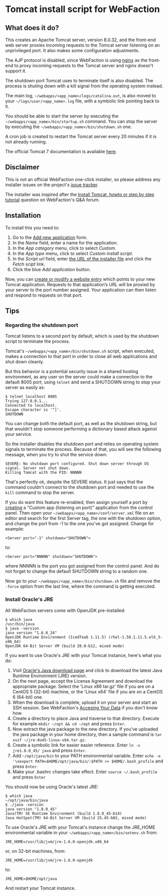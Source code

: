 # Tomcat install script for WebFaction #

## What does it do? ##

This creates an Apache Tomcat server, version 8.0.32, and the front-end web server proxies incoming requests to the Tomcat server listening on an unprivileged port. It also makes some configuration adjustments.

The AJP protocol is disabled, since WebFaction is using [nginx][1] as the front-end to proxy incoming requests to the Tomcat server and nginx doesn't support it.

The shutdown port Tomcat uses to terminate itself is also disabled. The process is shuting down with a kill signal from the operating system instead.

The main log, `~/webapps/<app_name>/logs/catalina.out`, is also moved to your `~/logs/user/<app_name>.log` file, with a symbolic link pointing back to it.

You should be able to start the server by executing the `~/webapps/<app_name>/bin/startup.sh` command. You can stop the server by executing the `~/webapps/<app_name>/bin/shutdown.sh` one.

A cron job is created to restart the Tomcat server every 20 minutes if it is not already running.

The official Tomcat 7 documentation is available [here][2].

## Disclaimer ##

This is not an official WebFaction one-click installer, so please address any installer issues on the project's [issue tracker][3].

The installer was inspired after the [Install Tomcat, howto or step by step tutorial][4] question on WebFaction's Q&A forum.

## Installation ##

To install this you need to:

1. Go to the [Add new application][5] form.
2. In the *Name* field, enter a name for the application.
3. In the *App category* menu, click to select *Custom*.
4. In the *App type* menu, click to select *Custom install script*.
5. In the *Script url* field, enter [the URL of the installer file][6] and click the *Fetch scipt* link.
6. Click the blue *Add application* button.

Now, you can [create or modify a website entry][7] which points to your new Tomcat application. Requests to that application’s URL will be proxied by your server to the port number assigned. Your application can then listen and respond to requests on that port.

## Tips ##

### Regarding the shutdown port ###

Tomcat listens to a second port by default, which is used by the shutdown script to terminate the process.

Tomcat's `~/webapps/<app_name>/bin/shutdown.sh` script, when executed, makes a connection to that port in order to close all web applications and shut down cleanly.

But this behavior is a potential security issue in a shared hosting environment, as any user on the server could make a connection to the default 8005 port, using `telnet` and send a SHUTDOWN string to stop your server as easily as:

    $ telnet localhost 8005
    Trying 127.0.0.1...
    Connected to localhost.
    Escape character is '^]'.
    SHUTDOWN

You can change both the default port, as well as the shutdown string, but that wouldn't stop someone performing a dictionary based attack against your service.

So the installer disables the shutdown port and relies on operating system signals to terminate the process. Because of that, you will see the following message, when you try to shut the service down:

    SEVERE: No shutdown port configured. Shut down server through OS signal. Server not shut down.
    Killing Tomcat with the PID: NNNNN

That's perfectly ok, despite the SEVERE status. It just says that the command couldn't connect to the shutdown port and needed to use the `kill` command to stop the server.

If you do want this feature re-enabled, then assign yourself a port by [creating][8] a "Custom app (listening on port)" application from the control panel. Then open your `~/webapps/<app_name>/conf/server.xml` file on an editor and search for the first Server tag, the one with the shutdown option, and change the port from -1 to the one you've got assigned. Change for example:

    <Server port="-1" shutdown="SHUTDOWN">

to:

    <Server port="NNNNN" shutdown="SHUTDOWN">

where NNNNN is the port you got assigned from the control panel. And do not forget to change the default SHUTDOWN string to a random one.

Now go to your `~/webapps/<app_name>/bin/shutdown.sh` file and remove the `-force` option from the last line, where the command is getting executed.


### Install Oracle's JRE ###

All WebFaction servers come with OpenJDK pre-installed:

    $ which java
    /usr/bin/java
    $ java -version
    java version "1.6.0_24"
    OpenJDK Runtime Environment (IcedTea6 1.11.5) (rhel-1.50.1.11.5.el6_3-x86_64)
    OpenJDK 64-Bit Server VM (build 20.0-b12, mixed mode)

If you want to use Oracle's JRE with your Tomcat instance, here's what you do:

1. Visit [Oracle's Java download page][9] and click to download the latest Java Runtime Environment (JRE) version.
2. On the next page, accept the License Agreement and download the appropriate package. Select the 'Linux x86 tar.gz' file if you are on a CentOS 5 (32-bit) machine, or the 'Linux x64' file if you are on a CentOS 6 (64-bit) one.  
3. When the download is complete, upload it on your server and start an SSH session. See WebFaction's [Accesing Your Data][10] if you don't know how.
4. Create a directory to place Java and traverse to that directory. Execute for example `mkdir ~/opt && cd ~/opt` and press `Enter`.
5. Now extract the java package to the new directory. If you've uploaded the java package in your home directory, then a sample command is `tar xvzf ~/jre-8u45-linux-x64.tar.gz`.
6. Create a symbolic link for easier easier reference. Enter `ln -s jre1.8.0_45/ java` and press `Enter`.
8. Add `~/opt/java/bin` to your PATH environmental variable. Enter `echo -e '\nexport PATH=$HOME/opt/java/bin/:$PATH >> $HOME/.bash_profile` and press `Enter`.
9. Make your .bashrc changes take effect. Enter `source ~/.bash_profile` and press `Enter`

You should now be using Oracle's latest JRE:

    $ which java
    ~/opt/java/bin/java
    $ ./java -version
    java version "1.8.0_45"
    Java(TM) SE Runtime Environment (build 1.8.0_45-b14)
    Java HotSpot(TM) 64-Bit Server VM (build 25.45-b02, mixed mode)

To use Oracle's JRE with your Tomcat's instance change the JRE_HOME environmental variable in your `~/webapps/<app_name>/bin/setenv.sh` from:

    JRE_HOME=/usr/lib/jvm/jre-1.6.0-openjdk.x86_64

or, on 32-bit machines, from:

    JRE_HOME=/usr/lib/jvm/jre-1.6.0-openjdk

to:

    JRE_HOME=$HOME/opt/java

And restart your Tomcat instance.

[1]: <http://wiki.nginx.org/Main> "nginx's website"
[2]: <http://tomcat.apache.org/tomcat-8.0-doc/index.html> "Tomcat documentation"
[3]: <https://github.com/joertru/webfaction-tomcat-8-installer/issues> "Project's issue tracker"
[4]: <http://community.webfaction.com/questions/4116/install-tomcat-howto-or-step-by-step-tutorial> "Install Tomcat, howto or step by step tutorial"
[5]: <https://my.webfaction.com/new-application/> "Add new application form"
[6]: <https://raw.githubusercontent.com/joertru/webfaction-tomcat-8-installer/master/TomcatInstall> "TomcatInstaller URL"
[7]: <http://docs.webfaction.com/user-guide/websites.html#create-a-website-with-the-control-panel> "Create or modify a website entry"
[8]: <https://my.webfaction.com/new-application> "Create new application"
[9]: <http://www.oracle.com/technetwork/java/javase/downloads/index.html> "Oracle's Java"
[10]: <http://docs.webfaction.com/user-guide/access.html> "Accessing Your Data"
